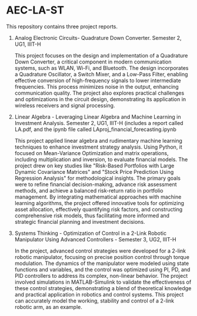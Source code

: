 # AEC-LA-ST

This repository contains three project reports. 

1) Analog Electronic Circuits- Quadrature Down Converter. Semester 2, UG1, IIIT-H
   
   This project focuses on the design and implementation of a Quadrature Down Converter, a critical component in modern communication systems, such as WLAN, Wi-Fi, and Bluetooth. The design incorporates a Quadrature Oscillator, a Switch
   Mixer, and a Low-Pass Filter, enabling effective conversion of high-frequency signals to lower intermediate frequencies. This process minimizes noise in the output, enhancing communication quality. The project also explores practical
   challenges and optimizations in the circuit design, demonstrating its application in wireless receivers and signal processing.

2) Linear Algebra - Leveraging Linear Algebra and Machine Learning in Investment Analysis. Semester 2, UG1, IIIT-H (includes a report called LA.pdf, and the ipynb file called LAproj_financial_forecasting.ipynb
   
   This project applied linear algebra and rudimentary machine learning techniques to enhance investment strategy analysis. Using Python, it focused on Mean-Variance Optimization and matrix operations, including multiplication and inversion,
   to evaluate financial models. The project drew on key studies like "Risk-Based Portfolios with Large Dynamic Covariance Matrices" and "Stock Price Prediction Using Regression Analysis" for methodological insights. The primary goals were
   to refine financial decision-making, advance risk assessment methods, and achieve a balanced risk-return ratio in portfolio management. By integrating mathematical approaches with machine learning algorithms, the project offered
   innovative tools for optimizing asset allocation, effectively quantifying risk factors, and constructing comprehensive risk models, thus facilitating more informed and strategic financial planning and investment decisions.
  

3) Systems Thinking - Optimization of Control in a 2-Link Robotic Manipulator Using Advanced Controllers - Semester 3, UG2, IIIT-H
   
   In the project, advanced control strategies were developed for a 2-link robotic manipulator, focusing on precise position control through torque modulation. The dynamics of the manipulator were modeled using state
   functions and variables, and the control was optimized using PI, PD, and PID controllers to address its complex, non-linear behavior. The project involved simulations in MATLAB-Simulink to validate the effectiveness of these control
   strategies, demonstrating a blend of theoretical knowledge and practical application in robotics and control systems. This project can accurately model the working, stability and control of a 2-link robotic arm, as an example. 

